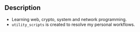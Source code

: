 ## Description

- Learning web, crypto, system and network programming.
- `utility_scripts` is created to resolve my personal workflows.